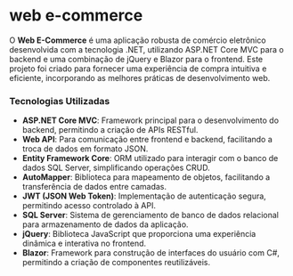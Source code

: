 # web e-commerce

O **Web E-Commerce** é uma aplicação robusta de comércio eletrônico desenvolvida com a tecnologia .NET, utilizando ASP.NET Core MVC para o backend e uma combinação de jQuery e Blazor para o frontend. Este projeto foi criado para fornecer uma experiência de compra intuitiva e eficiente, incorporando as melhores práticas de desenvolvimento web.

### Tecnologias Utilizadas

- **ASP.NET Core MVC**: Framework principal para o desenvolvimento do backend, permitindo a criação de APIs RESTful.
- **Web API**: Para comunicação entre frontend e backend, facilitando a troca de dados em formato JSON.
- **Entity Framework Core**: ORM utilizado para interagir com o banco de dados SQL Server, simplificando operações CRUD.
- **AutoMapper**: Biblioteca para mapeamento de objetos, facilitando a transferência de dados entre camadas.
- **JWT (JSON Web Token)**: Implementação de autenticação segura, permitindo acesso controlado à API.
- **SQL Server**: Sistema de gerenciamento de banco de dados relacional para armazenamento de dados da aplicação.
- **jQuery**: Biblioteca JavaScript que proporciona uma experiência dinâmica e interativa no frontend.
- **Blazor**: Framework para construção de interfaces do usuário com C#, permitindo a criação de componentes reutilizáveis.


